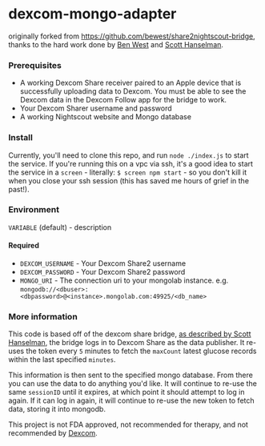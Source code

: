 dexcom-mongo-adapter
=======================

[dexcom-eula]: http://www.dexcom.com/node/5421
[blog-post]: http://www.hanselman.com/blog/BridgingDexcomShareCGMReceiversAndNightscout.aspx

originally forked from https://github.com/bewest/share2nightscout-bridge, thanks to the hard work done by [Ben West](https://github.com/bewest) and [Scott Hanselman](https://github.com/shanselman).

### Prerequisites

* A working Dexcom Share receiver paired to an Apple device that is
  successfully uploading data to Dexcom.  You must be able to see the Dexcom
  data in the Dexcom Follow app for the bridge to work.
* Your Dexcom Sharer username and password
* A working Nightscout website and Mongo database

### Install

Currently, you'll need to clone this repo, and run `node ./index.js` to start the service. If you're running this on a vpc via ssh, it's a good idea to start the service in a `screen` - literally: `$ screen npm start` - so you don't kill it when you close your ssh session (this has saved me hours of grief in the past!).

### Environment

`VARIABLE` (default) - description

#### Required

* `DEXCOM_USERNAME` - Your Dexcom Share2 username
* `DEXCOM_PASSWORD` - Your Dexcom Share2 password
* `MONGO_URI` - The connection uri to your mongolab instance. e.g. `mongodb://<dbuser>:<dbpassword>@<instance>.mongolab.com:49925/<db_name>`

### More information

This code is based off of the dexcom share bridge, [as described by Scott Hanselman][blog-post], the bridge logs in to Dexcom Share as the data publisher.  It re-uses the token every `5` minutes to fetch the `maxCount` latest glucose records within the last specified `minutes`.

This information is then sent to the specified mongo database. From there you can use the data to do anything you'd like. It will continue to re-use the same `sessionID` until it expires, at which point it should attempt to log in again. If it can log in again, it will continue to re-use the new token to fetch data, storing it into mongodb.

This project is not FDA approved, not recommended for therapy, and not recommended by [Dexcom][dexcom-eula].
